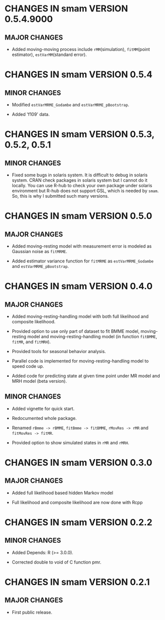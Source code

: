 # CHANGES IN smam VERSION 0.5.4.9000

## MAJOR CHANGES

* Added moving-moving process include `rMM`(simulation), `fitMM`(point estimator), `estVarMM`(standard error).

# CHANGES IN smam VERSION 0.5.4

## MINOR CHANGES

* Modified `estVarMRME_Godambe` and `estVarMRME_pBootstrap`.

* Added 'f109' data.


# CHANGES IN smam VERSION 0.5.3, 0.5.2, 0.5.1

## MINOR CHANGES

* Fixed some bugs in solaris system. It is difficult to debug in solaris system. CRAN check packages
in solaris system but I cannot do it locally. You can use R-hub to check your own package under
solaris environment but R-hub does not support GSL, which is needed by `smam`. So, this is why
I submitted such many versions.


# CHANGES IN smam VERSION 0.5.0

## MAJOR CHANGES

* Added moving-resting model with measurement error is modeled as Gaussian noise as `fitMRME`.

* Added estimator variance function for `fitMRME` as `estVarMRME_Godambe` and `estVarMRME_pBootstrap`.



# CHANGES IN smam VERSION 0.4.0

## MAJOR CHANGES

* Added moving-resting-handling model with both full likelihood and composite likelihood.

* Provided option to use only part of dataset to fit BMME model, moving-resting model
and moving-resting-handling model (in function `fitBMME`, `fitMR`, and `fitMRH`).

* Provided tools for seasonal behavior analysis.

* Parallel code is implemented for moving-resting-handling model to speed code up.

* Added code for predicting state at given time point under MR model and MRH model (beta version).

## MINOR CHANGES

* Added vignette for quick start.

* Redocumented whole package.

* Renamed `rBmme -> rBMME`, `fitBmme -> fitBMME`, `rMovRes -> rMR` and `fitMovRes -> fitMR`.

* Provided option to show simulated states in `rMR` and `rMRH`.



# CHANGES IN smam VERSION 0.3.0

## MAJOR CHANGES

* Added full likelihood based hidden Markov model

* Full likelihood and composite likelihood are now done with Rcpp




# CHANGES IN smam VERSION 0.2.2

## MINOR CHANGES

* Added Depends: R (>= 3.0.0).

* Corrected double to void of C function pmr.




# CHANGES IN smam VERSION 0.2.1

## MAJOR CHANGES

* First public release.

